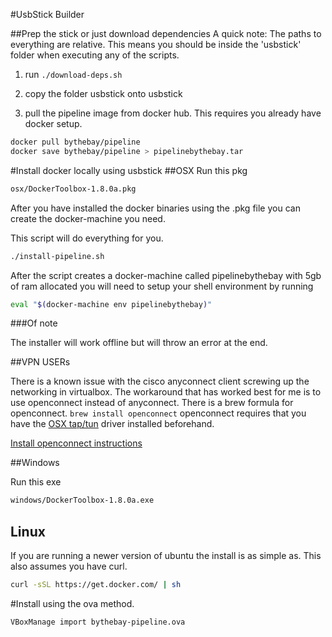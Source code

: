 #UsbStick Builder

##Prep the stick or just download dependencies
A quick note:  The paths to everything are relative.  This means you should be inside the 'usbstick' folder when executing any of the scripts.


1. run ```./download-deps.sh```
2. copy the folder usbstick onto usbstick

3. pull the pipeline image from docker hub.  This requires you already have docker setup.

```sh
docker pull bythebay/pipeline
docker save bythebay/pipeline > pipelinebythebay.tar
```


#Install docker locally using usbstick
##OSX
Run this pkg 

```sh
osx/DockerToolbox-1.8.0a.pkg
```

After you have installed the docker binaries using the .pkg file you can create the docker-machine you need.

This script will do everything for you.

```sh
./install-pipeline.sh
```

After the script creates a docker-machine called pipelinebythebay with 5gb of ram allocated you will need to setup your shell environment by running 

```sh
eval "$(docker-machine env pipelinebythebay)"
```


###Of note

The installer will work offline but will throw an error at the end.

##VPN USERs

There is a known issue with the cisco anyconnect client screwing up the networking in virtualbox.  The workaround that has worked best for me is to use openconnect instead of anyconnect.  There is a brew formula for openconnect.  ``` brew install openconnect ```
openconnect requires that you have the [OSX tap/tun](http://tuntaposx.sourceforge.net/) driver installed beforehand.

[Install openconnect instructions](https://gist.github.com/moklett/3170636)




##Windows

Run this exe

```sh
windows/DockerToolbox-1.8.0a.exe
```

## Linux

If you are running a newer version of ubuntu the install is as simple as. This also assumes you have curl.


```sh
curl -sSL https://get.docker.com/ | sh
```

#Install using the ova method.

```sh
VBoxManage import bythebay-pipeline.ova
```